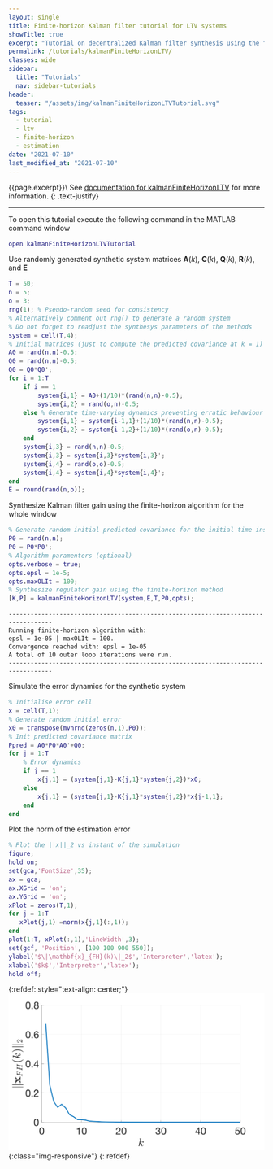```yaml
---
layout: single
title: Finite-horizon Kalman filter tutorial for LTV systems
showTitle: true
excerpt: "Tutorial on decentralized Kalman filter synthesis using the finite-horizon method."
permalink: /tutorials/kalmanFiniteHorizonLTV/
classes: wide
sidebar:
  title: "Tutorials"
  nav: sidebar-tutorials
header:
  teaser: "/assets/img/kalmanFiniteHorizonLTVTutorial.svg"
tags:
  - tutorial
  - ltv
  - finite-horizon
  - estimation
date: "2021-07-10"
last_modified_at: "2021-07-10"
---
```

{{page.excerpt}}\\
See [documentation for kalmanFiniteHorizonLTV](/documentation/kalmanFiniteHorizonLTV/) for more information.
{: .text-justify}

***

To open this tutorial execute the following command in the MATLAB command window
~~~m
open kalmanFiniteHorizonLTVTutorial
~~~

Use randomly generated synthetic system matrices $\mathbf{A}(k)$, $\mathbf{C}(k)$, $\mathbf{Q}(k)$, $\mathbf{R}(k)$, and $\mathbf{E}$
~~~m
T = 50;
n = 5;
o = 3;
rng(1); % Pseudo-random seed for consistency
% Alternatively comment out rng() to generate a random system
% Do not forget to readjust the synthesys parameters of the methods
system = cell(T,4);
% Initial matrices (just to compute the predicted covariance at k = 1)
A0 = rand(n,n)-0.5;
Q0 = rand(n,n)-0.5;
Q0 = Q0*Q0';
for i = 1:T
    if i == 1
        system{i,1} = A0+(1/10)*(rand(n,n)-0.5);
        system{i,2} = rand(o,n)-0.5;
    else % Generate time-varying dynamics preventing erratic behaviour
        system{i,1} = system{i-1,1}+(1/10)*(rand(n,n)-0.5);
        system{i,2} = system{i-1,2}+(1/10)*(rand(o,n)-0.5);
    end
    system{i,3} = rand(n,n)-0.5;
    system{i,3} = system{i,3}*system{i,3}';
    system{i,4} = rand(o,o)-0.5;
    system{i,4} = system{i,4}*system{i,4}';
end
E = round(rand(n,o));
~~~

Synthesize Kalman filter gain using the finite-horizon algorithm for the whole window
~~~m
% Generate random initial predicted covariance for the initial time instant
P0 = rand(n,n);
P0 = P0*P0';
% Algorithm paramenters (optional)
opts.verbose = true;
opts.epsl = 1e-5;
opts.maxOLIt = 100;
% Synthesize regulator gain using the finite-horizon method
[K,P] = kalmanFiniteHorizonLTV(system,E,T,P0,opts);
~~~
~~~text
----------------------------------------------------------------------------------
Running finite-horizon algorithm with:
epsl = 1e-05 | maxOLIt = 100.
Convergence reached with: epsl = 1e-05
A total of 10 outer loop iterations were run.
----------------------------------------------------------------------------------
~~~
Simulate the error dynamics for the synthetic system
~~~m
% Initialise error cell
x = cell(T,1);
% Generate random initial error
x0 = transpose(mvnrnd(zeros(n,1),P0));
% Init predicted covariance matrix
Ppred = A0*P0*A0'+Q0;
for j = 1:T
    % Error dynamics
    if j == 1
        x{j,1} = (system{j,1}-K{j,1}*system{j,2})*x0;
    else
        x{j,1} = (system{j,1}-K{j,1}*system{j,2})*x{j-1,1};
    end
end
~~~
Plot the norm of the estimation error
~~~m
% Plot the ||x||_2 vs instant of the simulation
figure;
hold on;
set(gca,'FontSize',35);
ax = gca;
ax.XGrid = 'on';
ax.YGrid = 'on';
xPlot = zeros(T,1);
for j = 1:T
   xPlot(j,1) =norm(x{j,1}(:,1));
end
plot(1:T, xPlot(:,1),'LineWidth',3);
set(gcf, 'Position', [100 100 900 550]);
ylabel('$\|\mathbf{x}_{FH}(k)\|_2$','Interpreter','latex');
xlabel('$k$','Interpreter','latex');
hold off;
~~~
{:refdef: style="text-align: center;"}
![image-title-here](/assets/img/kalmanFiniteHorizonLTVTutorial.svg){:class="img-responsive"}
{: refdef}

